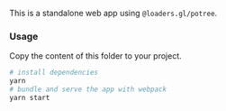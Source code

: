 This is a standalone web app using `@loaders.gl/potree`.

### Usage

Copy the content of this folder to your project.

```bash
# install dependencies
yarn
# bundle and serve the app with webpack
yarn start
```
